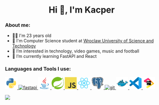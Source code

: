 <h1 align="center">Hi 👋, I'm Kacper</h1>

<h3 align="left">About me:</h3>

- 🙍‍♂️ I'm 23 years old
- 🏢 I'm Computer Science student at [Wroclaw University of Science and Technology](http://pwr.edu.pl/en/)
- 👀 I’m interested in technology, video games, music and football
- 🌱 I’m currently learning FastAPI and React

<h3 align="left">Languages and Tools I use:</h3>
<p align="left">
<a href="https://www.python.org/" target="_blank" rel="noreferrer"> <img src="https://raw.githubusercontent.com/devicons/devicon/master/icons/python/python-original.svg" alt="python" width="40" height="40"/> </a>
<a href="https://fastapi.tiangolo.com/" target="_blank" rel="noreferrer"> <img src="https://cdn.jsdelivr.net/gh/devicons/devicon/icons/fastapi/fastapi-original.svg" alt="fastapi" width="40" height="40"/> </a>  
<a href="https://www.java.com" target="_blank" rel="noreferrer"> <img src="https://raw.githubusercontent.com/devicons/devicon/master/icons/java/java-original.svg" alt="java" width="40" height="40"/> </a>
<a href="https://spring.io/" target="_blank" rel="noreferrer"> <img src="https://raw.githubusercontent.com/devicons/devicon/master/icons/spring/spring-original.svg" alt="spring" width="40" height="40"/> </a>
<a href="https://www.javascript.com/" target="_blank" rel="noreferrer"> <img src="https://raw.githubusercontent.com/devicons/devicon/master/icons/javascript/javascript-original.svg" alt="javascript" width="40" height="40"/> </a> 
<a href="https://react.dev/" target="_blank" rel="noreferrer"> <img src="https://raw.githubusercontent.com/devicons/devicon/master/icons/react/react-original.svg" alt="react" width="40" height="40"/> </a>   
<a href="https://www.postgresql.org/" target="_blank" rel="noreferrer"> <img src="https://raw.githubusercontent.com/devicons/devicon/master/icons/postgresql/postgresql-original.svg" alt="postgresql" width="40" height="40"/> </a>
<a href="https://git-scm.com/" target="_blank" rel="noreferrer"> <img src="https://www.vectorlogo.zone/logos/git-scm/git-scm-icon.svg" alt="git" width="40" height="40"/> </a>
<a href="https://www.docker.com/" target="_blank" rel="noreferrer"> <img src="https://raw.githubusercontent.com/devicons/devicon/master/icons/docker/docker-original.svg" alt="jetbrains" width="40" height="40"/> </a> 
<a href="https://code.visualstudio.com/" target="_blank" rel="noreferrer"> <img src="https://raw.githubusercontent.com/devicons/devicon/master/icons/vscode/vscode-original.svg" alt="vscode" width="40" height="40"/> </a>
<a href="https://www.jetbrains.com/" target="_blank" rel="noreferrer"> <img src="https://raw.githubusercontent.com/devicons/devicon/master/icons/jetbrains/jetbrains-original.svg" alt="jetbrains" width="40" height="40"/> </a> 

<p aligh="left"><a href="https://github.com/Krupahombre">
  <img align="center" src="https://github-readme-stats.vercel.app/api/top-langs/?username=Krupahombre&title_color=ffffff&text_color=c9cacc&icon_color=2bbc8a&bg_color=1d1f21" />
</a>
  
<!---
Krupahombre/Krupahombre is a ✨ special ✨ repository because its `README.md` (this file) appears on your GitHub profile.
You can click the Preview link to take a look at your changes.
--->
